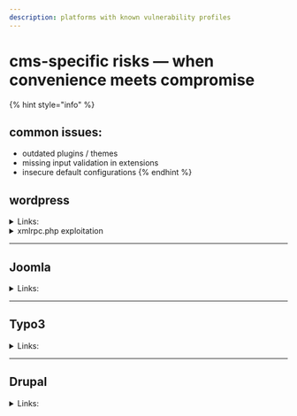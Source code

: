 ```yaml
---
description: platforms with known vulnerability profiles
---
```


# cms-specific risks — when convenience meets compromise

{% hint style="info" %}
## common issues:

* outdated plugins / themes
* missing input validation in extensions  
* insecure default configurations
{% endhint %}

## wordpress

<details>

<summary>Links:</summary>

[https://lifeinhex.com/stealing-wordpress-credentials/](https://lifeinhex.com/stealing-wordpress-credentials/)

[https://github.com/wpscanteam/wpscan](https://github.com/wpscanteam/wpscan)

</details>

<details>

<summary>xmlrpc.php exploitation</summary>

[https://nitesculucian.github.io/2019/07/01/exploiting-the-xmlrpc-php-on-all-wordpress-versions/](https://nitesculucian.github.io/2019/07/01/exploiting-the-xmlrpc-php-on-all-wordpress-versions/)

[https://www.tutorialspoint.com/xml-rpc/xml\_rpc\_quick\_guide.htm](https://www.tutorialspoint.com/xml-rpc/xml_rpc_quick_guide.htm)

</details>

***

## Joomla

<details>

<summary>Links:</summary>



</details>

***

## Typo3

<details>

<summary>Links:</summary>



</details>

***

## Drupal

<details>

<summary>Links:</summary>



</details>

